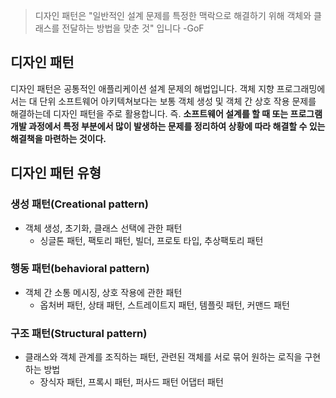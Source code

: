 > 디자인 패턴은 "일반적인 설계 문제를 특정한 맥락으로 해결하기 위해 객체와 클래스를 전달하는 방법을 맞춘 것" 입니다 -GoF

## 디자인 패턴
디자인 패턴은 공통적인 애플리케이션 설계 문제의 해법입니다. 객체 지향 프로그래밍에서는 대 단위 소프트웨어 아키텍쳐보다는 보통 객체 생성 및 객체 간 상호 작용 문제를 해결하는데 디자인 패턴을 주로 활용합니다.
즉. **소프트웨어 설계를 할 때 또는 프로그램 개발 과정에서 특정 부분에서 많이 발생하는 문제를 정리하여 상황에 따라 해결할 수 있는 해결책을 마련하는 것이다.**


## 디자인 패턴 유형
### 생성 패턴(Creational pattern)
- 객체 생성, 초기화, 클래스 선택에 관한 패턴
    - 싱글톤 패턴, 팩토리 패턴, 빌더, 프로토 타입, 추상팩토리 패턴

### 행동 패턴(behavioral pattern)
- 객체 간 소통 메시징, 상호 작용에 관한 패턴
    - 옵처버 패턴, 상태 패턴, 스트레이트지 패턴, 템플릿 패턴, 커맨드 패턴

### 구조 패턴(Structural pattern)
- 클래스와 객체 관계를 조직하는 패턴, 관련된 객체를 서로 묶어 원하는 로직을 구현하는 방법
    - 장식자 패턴, 프록시 패턴, 퍼사드 패턴 어댑터 패턴